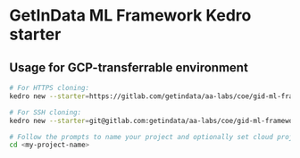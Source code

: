 # GetInData ML Framework Kedro starter

## Usage for GCP-transferrable environment

```bash
# For HTTPS cloning:
kedro new --starter=https://gitlab.com/getindata/aa-labs/coe/gid-ml-framework-starter.git --checkout=local-gcp

# For SSH cloning:
kedro new --starter=git@gitlab.com:getindata/aa-labs/coe/gid-ml-framework-starter.git  --checkout=local-gcp

# Follow the prompts to name your project and optionally set cloud project details, then change directory into newly created project directory:
cd <my-project-name>
```
